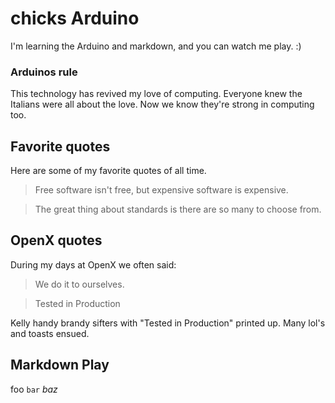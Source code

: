 chicks Arduino
==============

I'm learning the Arduino and markdown, and you can watch me play.  :)

### Arduinos rule

This technology has revived my love of computing.  Everyone knew the Italians were all about the love.
Now we know they're strong in computing too. 

Favorite quotes
---------------

Here are some of my favorite quotes of all time.

> Free software isn't free, but expensive software is expensive.

> The great thing about standards is there are so many to choose from.

OpenX quotes
------------

During my days at OpenX we often said:

> We do it to ourselves.

> Tested in Production

Kelly handy brandy sifters with "Tested in Production" printed up.  Many lol's and toasts ensued.

Markdown Play
-------------

foo `bar` *baz*
